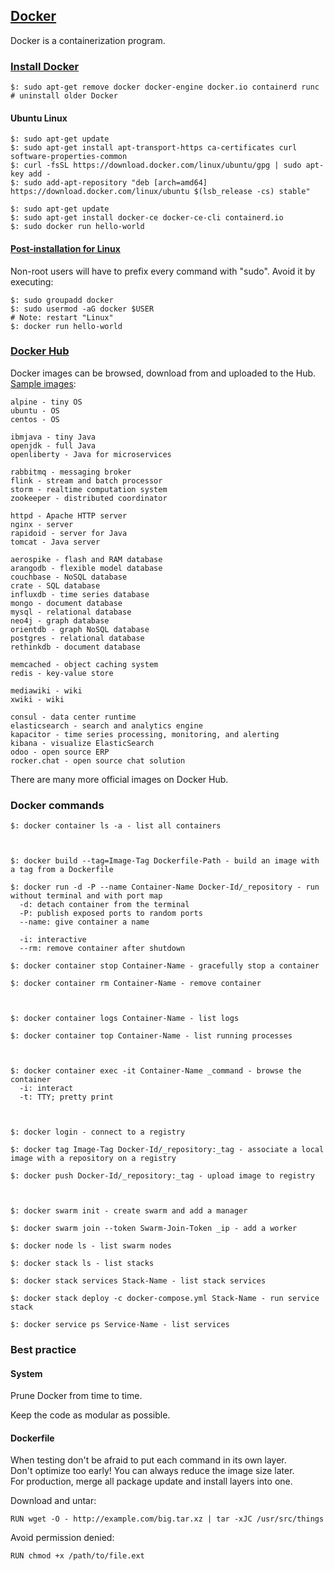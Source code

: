 ## [Docker](https://www.docker.com/resources/what-container)

Docker is a containerization program.

### [Install Docker](https://docs.docker.com/install/)

```
$: sudo apt-get remove docker docker-engine docker.io containerd runc  # uninstall older Docker
```

#### Ubuntu Linux

```
$: sudo apt-get update
$: sudo apt-get install apt-transport-https ca-certificates curl software-properties-common
$: curl -fsSL https://download.docker.com/linux/ubuntu/gpg | sudo apt-key add -
$: sudo add-apt-repository "deb [arch=amd64] https://download.docker.com/linux/ubuntu $(lsb_release -cs) stable"
```

```
$: sudo apt-get update
$: sudo apt-get install docker-ce docker-ce-cli containerd.io
$: sudo docker run hello-world
```

#### [Post-installation for Linux](https://docs.docker.com/install/linux/linux-postinstall/)

Non-root users will have to prefix every command with "sudo". Avoid it by executing:
```
$: sudo groupadd docker
$: sudo usermod -aG docker $USER
# Note: restart "Linux"
$: docker run hello-world
```

### [Docker Hub](https://hub.docker.com/)

Docker images can be browsed, download from and uploaded to the Hub.  
[Sample images](https://docs.docker.com/samples/):  
```
alpine - tiny OS
ubuntu - OS
centos - OS

ibmjava - tiny Java
openjdk - full Java
openliberty - Java for microservices

rabbitmq - messaging broker
flink - stream and batch processor
storm - realtime computation system
zookeeper - distributed coordinator

httpd - Apache HTTP server
nginx - server
rapidoid - server for Java
tomcat - Java server

aerospike - flash and RAM database
arangodb - flexible model database
couchbase - NoSQL database
crate - SQL database
influxdb - time series database
mongo - document database
mysql - relational database
neo4j - graph database
orientdb - graph NoSQL database
postgres - relational database
rethinkdb - document database

memcached - object caching system
redis - key-value store

mediawiki - wiki
xwiki - wiki

consul - data center runtime
elasticsearch - search and analytics engine
kapacitor - time series processing, monitoring, and alerting
kibana - visualize ElasticSearch
odoo - open source ERP
rocker.chat - open source chat solution
```
There are many more official images on Docker Hub.  

### Docker commands

```
$: docker container ls -a - list all containers



$: docker build --tag=Image-Tag Dockerfile-Path - build an image with a tag from a Dockerfile

$: docker run -d -P --name Container-Name Docker-Id/_repository - run without terminal and with port map
  -d: detach container from the terminal
  -P: publish exposed ports to random ports
  --name: give container a name

  -i: interactive
  --rm: remove container after shutdown

$: docker container stop Container-Name - gracefully stop a container

$: docker container rm Container-Name - remove container



$: docker container logs Container-Name - list logs

$: docker container top Container-Name - list running processes



$: docker container exec -it Container-Name _command - browse the container
  -i: interact
  -t: TTY; pretty print



$: docker login - connect to a registry

$: docker tag Image-Tag Docker-Id/_repository:_tag - associate a local image with a repository on a registry

$: docker push Docker-Id/_repository:_tag - upload image to registry



$: docker swarm init - create swarm and add a manager

$: docker swarm join --token Swarm-Join-Token _ip - add a worker

$: docker node ls - list swarm nodes

$: docker stack ls - list stacks

$: docker stack services Stack-Name - list stack services

$: docker stack deploy -c docker-compose.yml Stack-Name - run service stack

$: docker service ps Service-Name - list services
```

### Best practice

#### System

Prune Docker from time to time.  

Keep the code as modular as possible.  

#### Dockerfile

When testing don't be afraid to put each command in its own layer.  
Don't optimize too early! You can always reduce the image size later.  
For production, merge all package update and install layers into one.  

Download and untar:
```
RUN wget -O - http://example.com/big.tar.xz | tar -xJC /usr/src/things
```

Avoid permission denied:
```
RUN chmod +x /path/to/file.ext
```
